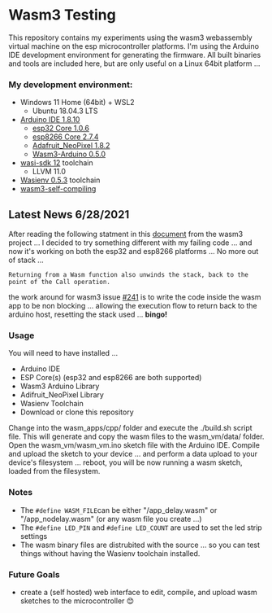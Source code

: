 # Wasm3 Testing #
This repository contains my experiments using the wasm3 webassembly virtual machine on the esp microcontroller platforms. I'm using the Arduino IDE development environment for generating the firmware. All built binaries and tools are included here, but are only useful on a Linux 64bit platform ...

### My development environment:
* Windows 11 Home (64bit) + WSL2 
  * Ubuntu 18.04.3 LTS 
* [Arduino IDE 1.8.10](https://github.com/arduino/arduino-ide)
  * [esp32 Core 1.0.6](https://github.com/espressif/arduino-esp32)
  * [esp8266 Core 2.7.4](https://github.com/esp8266/Arduino)
  * [Adafruit_NeoPixel 1.8.2](https://github.com/adafruit/Adafruit_NeoPixel) 
  * [Wasm3-Arduino 0.5.0](https://github.com/wasm3/wasm3-arduino)
* [wasi-sdk 12](https://github.com/WebAssembly/wasi-sdk) toolchain
  * LLVM 11.0
* [Wasienv 0.5.3](https://github.com/wasienv/wasienv) toolchain
* [wasm3-self-compiling](https://github.com/wasm3/wasm3-self-compiling)

## Latest News 6/28/2021
After reading the following statment in this [document](https://github.com/wasm3/wasm3/blob/main/docs/Interpreter.md#stack-usage) from the wasm3 project ... I decided to try something different with my failing code ... and now it's working on both the esp32 and esp8266 platforms ... No more out of stack ...

```Returning from a Wasm function also unwinds the stack, back to the point of the Call operation.```

the work around for wasm3 issue [#241](https://github.com/wasm3/wasm3/issues/241) is to write the code inside the wasm app to be non blocking ... allowing the execution flow to return back to the arduino host, resetting the stack used ... **bingo!** 

### Usage
You will need to have installed ...
* Arduino IDE
* ESP Core(s) (esp32 and esp8266 are both supported)
* Wasm3 Arduino Library
* Adifruit_NeoPixel Library
* Wasienv Toolchain 
* Download or clone this repository

Change into the wasm_apps/cpp/ folder and execute the ./build.sh script file. This will generate and copy the wasm files to the wasm_vm/data/ folder. Open the wasm_vm/wasm_vm.ino sketch file with the Arduino IDE. Compile and upload the sketch to your device ... and perform a data upload to your device's filesystem ... reboot, you will be now running a wasm sketch, loaded from the filesystem.

### Notes
* The `#define WASM_FILE`can be either "/app_delay.wasm" or "/app_nodelay.wasm" (or any wasm file you create ...)
* The `#define LED_PIN` and `#define LED_COUNT` are used to set the led strip settings
* The wasm binary files are distrubited with the source ... so you can test things without having the Wasienv toolchain installed.

### Future Goals
* create a (self hosted) web interface to edit, compile, and upload wasm sketches to the microcontroller 😊

